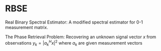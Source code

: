 # RBSE
Real Binary Spectral Estimator: A modified spectral estimator for 0-1 measurement matrix.

The Phase Retrieval Problem:  Recovering an unknown signal vector $x$ from observations $y_k=|a_k^H x|^2$ where $a_k$ are given measurement vectors

